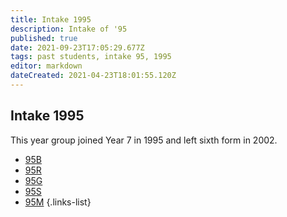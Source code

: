 ```yaml
---
title: Intake 1995
description: Intake of '95
published: true
date: 2021-09-23T17:05:29.677Z
tags: past students, intake 95, 1995
editor: markdown
dateCreated: 2021-04-23T18:01:55.120Z
---
```


## Intake 1995
This year group joined Year 7 in 1995 and left sixth form in 2002.
- [95B](/students/past/intake-95/b)
- [95R](/students/past/intake-95/r)
- [95G](/students/past/intake-95/g)
- [95S](/students/past/intake-95/s)
- [95M](/students/past/intake-95/m)
{.links-list}
